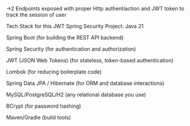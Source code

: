 ->2 Endpoints exposed with proper Http authentiaction and JWT token to track the session of user

Tech Stack for this JWT Spring Security Project:
Java 21

Spring Boot (for building the REST API backend)

Spring Security (for authentication and authorization)

JWT (JSON Web Tokens) (for stateless, token-based authentication)

Lombok (for reducing boilerplate code)

Spring Data JPA / Hibernate (for ORM and database interactions)

MySQL/PostgreSQL/H2 (any relational database you use)

BCrypt (for password hashing)

Maven/Gradle (build tools)
